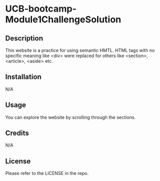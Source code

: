 # UCB-bootcamp-Module1ChallengeSolution

## Description

This website is a practice for using semantic HMTL.
HTML tags with no specific meaning like \<div\> were replaced for others like \<section\>, \<article\>, \<aside\> etc.

## Installation

N/A

## Usage

You can explore the website by scrolling through the sections.

## Credits

N/A

## License

Please refer to the LICENSE in the repo.
